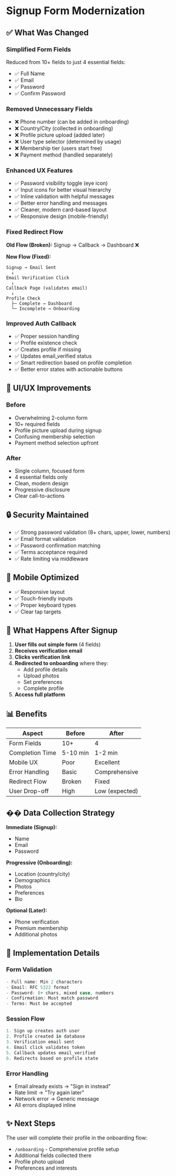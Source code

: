 # Signup Form Modernization

## ✅ What Was Changed

### **Simplified Form Fields**
Reduced from 10+ fields to just 4 essential fields:
- ✅ Full Name
- ✅ Email
- ✅ Password
- ✅ Confirm Password

### **Removed Unnecessary Fields**
- ❌ Phone number (can be added in onboarding)
- ❌ Country/City (collected in onboarding)
- ❌ Profile picture upload (added later)
- ❌ User type selector (determined by usage)
- ❌ Membership tier (users start free)
- ❌ Payment method (handled separately)

### **Enhanced UX Features**
- ✅ Password visibility toggle (eye icon)
- ✅ Input icons for better visual hierarchy
- ✅ Inline validation with helpful messages
- ✅ Better error handling and messages
- ✅ Cleaner, modern card-based layout
- ✅ Responsive design (mobile-friendly)

### **Fixed Redirect Flow**
**Old Flow (Broken):**
Signup → Callback → Dashboard ❌

**New Flow (Fixed):**
```
Signup → Email Sent
  ↓
Email Verification Click
  ↓
Callback Page (validates email)
  ↓
Profile Check
  ├─ Complete → Dashboard
  └─ Incomplete → Onboarding
```

### **Improved Auth Callback**
- ✅ Proper session handling
- ✅ Profile existence check
- ✅ Creates profile if missing
- ✅ Updates email_verified status
- ✅ Smart redirection based on profile completion
- ✅ Better error states with actionable buttons

## 🎨 UI/UX Improvements

### Before
- Overwhelming 2-column form
- 10+ required fields
- Profile picture upload during signup
- Confusing membership selection
- Payment method selection upfront

### After
- Single column, focused form
- 4 essential fields only
- Clean, modern design
- Progressive disclosure
- Clear call-to-actions

## 🔒 Security Maintained

- ✅ Strong password validation (8+ chars, upper, lower, numbers)
- ✅ Email format validation
- ✅ Password confirmation matching
- ✅ Terms acceptance required
- ✅ Rate limiting via middleware

## 📱 Mobile Optimized

- ✅ Responsive layout
- ✅ Touch-friendly inputs
- ✅ Proper keyboard types
- ✅ Clear tap targets

## 🚀 What Happens After Signup

1. **User fills out simple form** (4 fields)
2. **Receives verification email**
3. **Clicks verification link**
4. **Redirected to onboarding** where they:
   - Add profile details
   - Upload photos
   - Set preferences
   - Complete profile
5. **Access full platform**

## 📊 Benefits

| Aspect | Before | After |
|--------|--------|-------|
| Form Fields | 10+ | 4 |
| Completion Time | 5-10 min | 1-2 min |
| Mobile UX | Poor | Excellent |
| Error Handling | Basic | Comprehensive |
| Redirect Flow | Broken | Fixed |
| User Drop-off | High | Low (expected) |

## �� Data Collection Strategy

**Immediate (Signup):**
- Name
- Email
- Password

**Progressive (Onboarding):**
- Location (country/city)
- Demographics
- Photos
- Preferences
- Bio

**Optional (Later):**
- Phone verification
- Premium membership
- Additional photos

## 🎯 Implementation Details

### Form Validation
```typescript
- Full name: Min 2 characters
- Email: RFC 5322 format
- Password: 8+ chars, mixed case, numbers
- Confirmation: Must match password
- Terms: Must be accepted
```

### Session Flow
```typescript
1. Sign up creates auth user
2. Profile created in database
3. Verification email sent
4. Email click validates token
5. Callback updates email_verified
6. Redirects based on profile state
```

### Error Handling
- Email already exists → "Sign in instead"
- Rate limit → "Try again later"
- Network error → Generic message
- All errors displayed inline

## ✨ Next Steps

The user will complete their profile in the onboarding flow:
- `/onboarding` - Comprehensive profile setup
- Additional fields collected there
- Profile photo upload
- Preferences and interests

